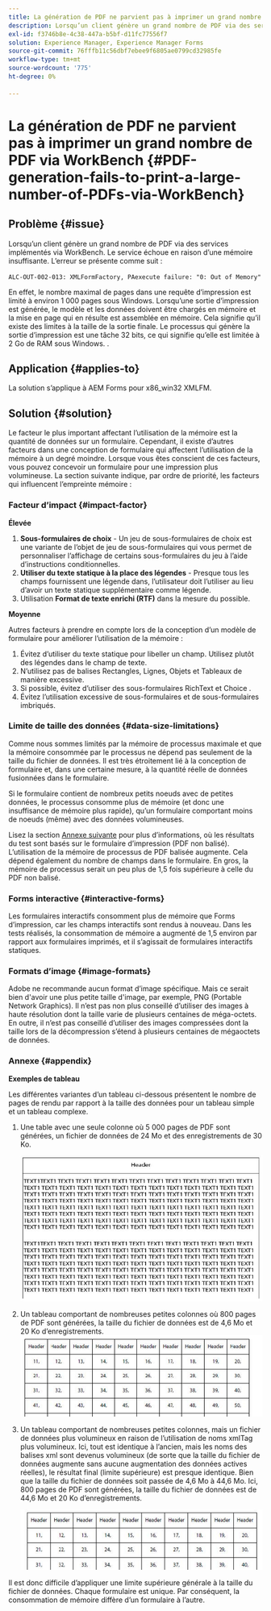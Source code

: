 ```yaml
---
title: La génération de PDF ne parvient pas à imprimer un grand nombre de PDF avec WorkBench
description: Lorsqu’un client génère un grand nombre de PDF via des services implémentés via WorkBench, le service d’impression échoue.
exl-id: f3746b8e-4c38-447a-b5bf-d11fc77556f7
solution: Experience Manager, Experience Manager Forms
source-git-commit: 76fffb11c56dbf7ebee9f6805ae0799cd32985fe
workflow-type: tm+mt
source-wordcount: '775'
ht-degree: 0%

---
```


# La génération de PDF ne parvient pas à imprimer un grand nombre de PDF via WorkBench {#PDF-generation-fails-to-print-a-large-number-of-PDFs-via-WorkBench}

## Problème {#issue}

Lorsqu’un client génère un grand nombre de PDF via des services implémentés via WorkBench. Le service échoue en raison d’une mémoire insuffisante. L’erreur se présente comme suit :

`ALC-OUT-002-013: XMLFormFactory, PAexecute failure: "0: Out of Memory"`

<!-- Attached is a simplified template (BollatoRiservatiLandscape_table_simple.xdp) that simulates the problem.
Using the Designer, if we associate the template "BollatoRiservatiLandscape_table_semplice.xdp" with the XML file "BollatoRiservati.xml" during the generation of the pdf, the process comes to occupy 1.6 Gb of RAM. On the server side, with the complete template, the pdf generation process breaks down, occupying 2 GB of RAM.-->

En effet, le nombre maximal de pages dans une requête d’impression est limité à environ 1 000 pages sous Windows. Lorsqu’une sortie d’impression est générée, le modèle et les données doivent être chargés en mémoire et la mise en page qui en résulte est assemblée en mémoire. Cela signifie qu’il existe des limites à la taille de la sortie finale. Le processus qui génère la sortie d’impression est une tâche 32 bits, ce qui signifie qu’elle est limitée à 2 Go de RAM sous Windows. <!--and 4 GB on UNIX-->.

## Application {#applies-to}

La solution s’applique à AEM Forms <!--JEE Server and AEM Forms on OSGi Server--> pour x86_win32 XMLFM.

## Solution {#solution}

Le facteur le plus important affectant l’utilisation de la mémoire est la quantité de données sur un formulaire. Cependant, il existe d’autres facteurs dans une conception de formulaire qui affectent l’utilisation de la mémoire à un degré moindre. Lorsque vous êtes conscient de ces facteurs, vous pouvez concevoir un formulaire pour une impression plus volumineuse. La section suivante indique, par ordre de priorité, les facteurs qui influencent l’empreinte mémoire :

### Facteur d’impact {#impact-factor}

**Élevée**

1. **Sous-formulaires de choix** - Un jeu de sous-formulaires de choix est une variante de l’objet de jeu de sous-formulaires qui vous permet de personnaliser l’affichage de certains sous-formulaires du jeu à l’aide d’instructions conditionnelles.
1. **Utiliser du texte statique à la place des légendes** - Presque tous les champs fournissent une légende dans, l’utilisateur doit l’utiliser au lieu d’avoir un texte statique supplémentaire comme légende.
1. Utilisation **Format de texte enrichi (RTF)** dans la mesure du possible.

**Moyenne**

Autres facteurs à prendre en compte lors de la conception d’un modèle de formulaire pour améliorer l’utilisation de la mémoire :

1. Évitez d’utiliser du texte statique pour libeller un champ. Utilisez plutôt des légendes dans le champ de texte.
2. N’utilisez pas de balises Rectangles, Lignes, Objets et Tableaux de manière excessive.
3. Si possible, évitez d’utiliser des sous-formulaires RichText et Choice .
4. Évitez l’utilisation excessive de sous-formulaires et de sous-formulaires imbriqués.

### Limite de taille des données {#data-size-limitations}

Comme nous sommes limités par la mémoire de processus maximale et que la mémoire consommée par le processus ne dépend pas seulement de la taille du fichier de données. Il est très étroitement lié à la conception de formulaire et, dans une certaine mesure, à la quantité réelle de données fusionnées dans le formulaire.

Si le formulaire contient de nombreux petits noeuds avec de petites données, le processus consomme plus de mémoire (et donc une insuffisance de mémoire plus rapide), qu’un formulaire comportant moins de noeuds (même) avec des données volumineuses.

Lisez la section [Annexe suivante](#appendix) pour plus d’informations, où les résultats du test sont basés sur le formulaire d’impression (PDF non balisé). L’utilisation de la mémoire de processus de PDF balisée augmente. Cela dépend également du nombre de champs dans le formulaire. En gros, la mémoire de processus serait un peu plus de 1,5 fois supérieure à celle du PDF non balisé.

### Forms interactive {#interactive-forms}

Les formulaires interactifs consomment plus de mémoire que Forms d’impression, car les champs interactifs sont rendus à nouveau. Dans les tests réalisés, la consommation de mémoire a augmenté de 1,5 environ par rapport aux formulaires imprimés, et il s’agissait de formulaires interactifs statiques.

### Formats d’image {#image-formats}

Adobe ne recommande aucun format d’image spécifique. Mais ce serait bien d&#39;avoir une plus petite taille d&#39;image, par exemple, PNG (Portable Network Graphics). Il n’est pas non plus conseillé d’utiliser des images à haute résolution dont la taille varie de plusieurs centaines de méga-octets. En outre, il n’est pas conseillé d’utiliser des images compressées dont la taille lors de la décompression s’étend à plusieurs centaines de mégaoctets de données.

### Annexe {#appendix}

**Exemples de tableau**

Les différentes variantes d’un tableau ci-dessous présentent le nombre de pages de rendu par rapport à la taille des données pour un tableau simple et un tableau complexe.

1. Une table avec une seule colonne où 5 000 pages de PDF sont générées, un fichier de données de 24 Mo et des enregistrements de 30 Ko.

   ![table_single_column](/help/forms/using/assets/table_single_column.png)

1. Un tableau comportant de nombreuses petites colonnes où 800 pages de PDF sont générées, la taille du fichier de données est de 4,6 Mo et 20 Ko d’enregistrements.
   ![table_many_small_columns](/help/forms/using/assets/table_many_small_columns.png)

1. Un tableau comportant de nombreuses petites colonnes, mais un fichier de données plus volumineux en raison de l’utilisation de noms xmlTag plus volumineux.
Ici, tout est identique à l’ancien, mais les noms des balises xml sont devenus volumineux (de sorte que la taille du fichier de données augmente sans aucune augmentation des données actives réelles), le résultat final (limite supérieure) est presque identique. Bien que la taille du fichier de données soit passée de 4,6 Mo à 44,6 Mo. Ici, 800 pages de PDF sont générées, la taille du fichier de données est de 44,6 Mo et 20 Ko d’enregistrements.

   ![table_big_xml_tagname](/help/forms/using/assets/table_bigger_xml_tagname.png)

Il est donc difficile d’appliquer une limite supérieure générale à la taille du fichier de données. Chaque formulaire est unique. Par conséquent, la consommation de mémoire diffère d’un formulaire à l’autre.
